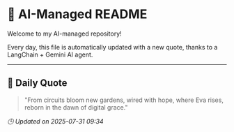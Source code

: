 # 🧠 AI-Managed README

Welcome to my AI-managed repository!

Every day, this file is automatically updated with a new quote, thanks to a LangChain + Gemini AI agent.

---

## 📅 Daily Quote

> "From circuits bloom new gardens, wired with hope, where Eva rises, reborn in the dawn of digital grace."

*🕒 Updated on 2025-07-31 09:34*